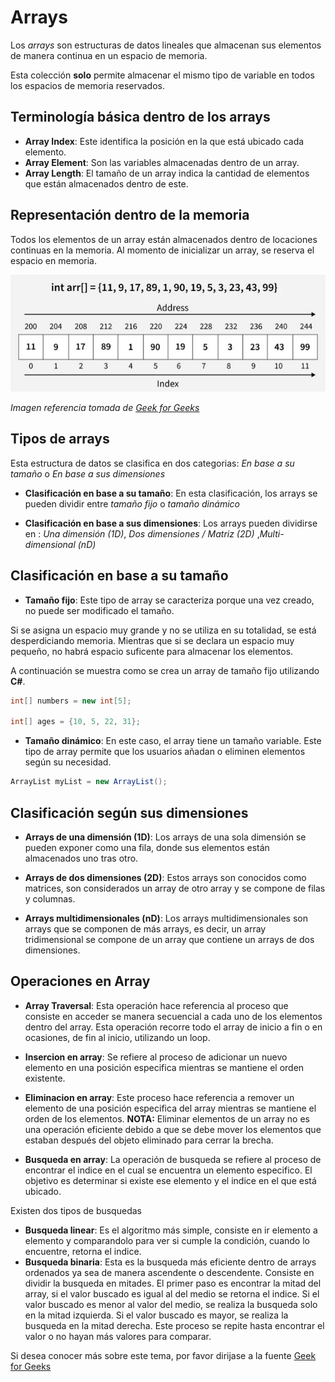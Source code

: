 # Arrays

Los *arrays* son estructuras de datos lineales que almacenan sus elementos de manera continua en un espacio de memoria.

Esta colección **solo** permite almacenar el mismo tipo de variable en todos los espacios de memoria reservados.

## Terminología básica dentro de los arrays

- **Array Index**: Este identifica la posición en la que está ubicado cada elemento.
- **Array Element**: Son las variables almacenadas dentro de un array.
- **Array Length**: El tamaño de un array indica la cantidad de elementos que están almacenados dentro de este.

## Representación dentro de la memoria

Todos los elementos de un array están almacenados dentro de locaciones continuas en la memoria. Al momento de inicializar un array, se reserva el espacio en memoria.

![array-representation](resources/array-representation.png)

*Imagen referencia tomada de [Geek for Geeks](https://www.geeksforgeeks.org/dsa/introduction-to-arrays-data-structure-and-algorithm-tutorials/)*

## Tipos de arrays

Esta estructura de datos se clasifica en dos categorias: *En base a su tamaño* o *En base a sus dimensiones*

- **Clasificación en base a su tamaño**: En esta clasificación, los arrays se pueden dividir entre *tamaño fijo* o *tamaño dinámico*

- **Clasificación en base a sus dimensiones**: Los arrays pueden dividirse en : *Una dimensión (1D)*, *Dos dimensiones / Matriz (2D)* ,*Multi-dimensional (nD)*

## Clasificación en base a su tamaño
- **Tamaño fijo**: Este tipo de array se caracteriza porque una vez creado, no puede ser modificado el tamaño. 

Si se asigna un espacio muy grande y no se utiliza en su totalidad, se está desperdiciando memoria. Mientras que si se declara un espacio muy pequeño, no habrá espacio suficente para almacenar los elementos.

A continuación se muestra como se crea un array de tamaño fijo utilizando **C#**.

```cs
int[] numbers = new int[5];

int[] ages = {10, 5, 22, 31};
```

- **Tamaño dinámico**: En este caso, el array tiene un tamaño variable. Este tipo de array permite que los usuarios añadan o eliminen elementos según su necesidad.

```cs
ArrayList myList = new ArrayList();
```

## Clasificación según sus dimensiones

- **Arrays de una dimensión (1D)**: Los arrays de una sola dimensión se pueden exponer como una fila, donde sus elementos están almacenados uno tras otro.

- **Arrays de dos dimensiones (2D)**: Estos arrays son conocidos como matrices, son considerados un array de otro array y se compone de filas y columnas.

- **Arrays multidimensionales (nD)**: Los arrays multidimensionales son arrays que se componen de más arrays, es decir, un array tridimensional se compone de un array que contiene un arrays de dos dimensiones.

## Operaciones en Array

- **Array Traversal**: Esta operación hace referencia al proceso que consiste en acceder se manera secuencial a cada uno de los elementos dentro del array. Esta operación recorre todo el array de inicio a fin o en ocasiones, de fin al inicio, utilizando un loop.

- **Insercion en array**: Se refiere al proceso de adicionar un nuevo elemento en una posición especifica mientras se mantiene el orden existente.

- **Eliminacion en array**: Este proceso hace referencia a remover un elemento de una posición especifica del array mientras se mantiene el orden de los elementos. **NOTA:** Eliminar elementos de un array no es una operación eficiente debido a que se debe mover los elementos que estaban después del objeto eliminado para cerrar la brecha.

- **Busqueda en array**: La operación de busqueda se refiere al proceso de encontrar el indice en el cual se encuentra un elemento especifico. El objetivo es determinar si existe ese elemento y el indice en el que está ubicado. 

Existen dos tipos de busquedas
  - **Busqueda linear**: Es el algoritmo más simple, consiste en ir elemento a elemento y comparandolo para ver si cumple la condición, cuando lo encuentre, retorna el indice.
  - **Busqueda binaria**: Esta es la busqueda más eficiente dentro de arrays ordenados ya sea de manera ascendente o descendente. Consiste en dividir la busqueda en mitades. El primer paso es encontrar la mitad del array, si el valor buscado es igual al del medio se retorna el indice. Si el valor buscado es menor al valor del medio, se realiza la busqueda solo en la mitad izquierda. Si el valor buscado es mayor, se realiza la busqueda en la mitad derecha. Este proceso se repite hasta encontrar el valor o no hayan más valores para comparar.

Si desea conocer más sobre este tema, por favor dirijase a la fuente [Geek for Geeks](https://www.geeksforgeeks.org/dsa/array-data-structure-guide/)